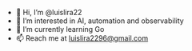- 👋 Hi, I’m @luislira22
- 👀 I’m interested in AI, automation and observability
- 🌱 I’m currently learning Go
- 📫 Reach me at luislira2296@gmail.com

<!---
luislira22/luislira22 is a ✨ special ✨ repository because its `README.md` (this file) appears on your GitHub profile.
You can click the Preview link to take a look at your changes.
--->
